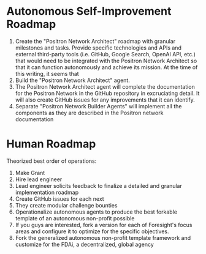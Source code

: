 # Autonomous Self-Improvement Roadmap

1. Create the "Positron Network Architect" roadmap with granular milestones and tasks.  Provide specific technologies and APIs and external third-party tools (i.e. GitHub, Google Search, OpenAI API, etc.) that would need to be integrated with the Positron Network Architect so that it can function autonomously and achieve its mission.  At the time of this writing, it seems that 
2. Build the "Positron Network Architect" agent.
3. The Positron Network Architect agent will complete the documentation for the Positron Network in the GitHub repository in excruciating detail.  It will also create GitHub issues for any improvements that it can identify.
4. Separate "Positron Network Builder Agents" will implement all the components as they are described in the Positron network documentation

# Human Roadmap

Theorized best order of operations:
1. Make Grant
2. Hire lead engineer
3. Lead engineer solicits feedback to finalize a detailed and granular implementation roadmap
4. Create GitHub issues for each next 
5. They create modular challenge bounties
6. Operationalize autonomous agents to produce the best forkable template of an autonomous non-profit possible
7. If you guys are interested, fork a version for each of Foresight's focus areas and configure it to optimize for the specific objectives.
8. Fork the generalized autonomous non-profit template framework and customize for the FDAi, a decentralized, global agency